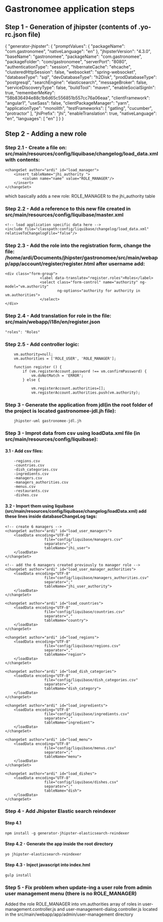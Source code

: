# Gastronomee application steps

## Step 1 - Generation of jhipster (contents of .yo-rc.json file)

{
  "generator-jhipster": {
    "promptValues": {
      "packageName": "com.gastronomee",
      "nativeLanguage": "en"
    },
    "jhipsterVersion": "4.3.0",
    "baseName": "gastronomee",
    "packageName": "com.gastronomee",
    "packageFolder": "com/gastronomee",
    "serverPort": "8080",
    "authenticationType": "session",
    "hibernateCache": "ehcache",
    "clusteredHttpSession": false,
    "websocket": "spring-websocket",
    "databaseType": "sql",
    "devDatabaseType": "h2Disk",
    "prodDatabaseType": "postgresql",
    "searchEngine": "elasticsearch",
    "messageBroker": false,
    "serviceDiscoveryType": false,
    "buildTool": "maven",
    "enableSocialSignIn": true,
    "rememberMeKey": "58b836494e88c1b6d65c556851b557cc76a06eaa",
    "clientFramework": "angular1",
    "useSass": false,
    "clientPackageManager": "yarn",
    "applicationType": "monolith",
    "testFrameworks": [
      "gatling",
      "cucumber",
      "protractor"
    ],
    "jhiPrefix": "jhi",
    "enableTranslation": true,
    "nativeLanguage": "en",
    "languages": [
      "en"
    ]
  }
}

## Step 2 - Adding a new role 

### Step 2.1 - Create a file on: src/main/resources/config/liquibase/changelog/load_data.xml with contents:

<?xml version="1.0" encoding="utf-8"?>
<databaseChangeLog
    xmlns="http://www.liquibase.org/xml/ns/dbchangelog"
    xmlns:xsi="http://www.w3.org/2001/XMLSchema-instance"
    xsi:schemaLocation="http://www.liquibase.org/xml/ns/dbchangelog http://www.liquibase.org/xml/ns/dbchangelog/dbchangelog-3.5.xsd">

	<changeSet author="ardi" id="load_manager">
	    <insert tableName="jhi_authority ">
	        <column name="name" value="ROLE_MANAGER"/>
	    </insert>
	</changeSet>

</databaseChangeLog>


which basically adds a new role: ROLE_MANAGER to the jhi_authority table

### Step 2.2 - Add a reference to this new file created in src/main/resources/config/liquibase/master.xml 

    <!-- load application specific data here -->
    <include file="classpath:config/liquibase/changelog/load_data.xml" relativeToChangelogFile="false"/>
    

### Step 2.3 - Add the role into the registration form, change the file: /home/ardi/Documents/jhipster/gastronomee/src/main/webapp/app/account/register/register.html after username add:

    <div class="form-group">
		            <label data-translate="register.roles">Roles</label>
		            <select class="form-control" name="authority" ng-model="vm.authority"
		                    ng-options="authority for authority in vm.authorities">		               
		            </select>
	</div>


### Step 2.4 - Add translation for role in the file: src/main/webapp/i18n/en/register.json
	"roles": "Roles"

### Step 2.5 - Add controller logic:

        vm.authority=null;
        vm.authorities = ['ROLE_USER', 'ROLE_MANAGER'];
        
        function register () {
            if (vm.registerAccount.password !== vm.confirmPassword) {
                vm.doNotMatch = 'ERROR';
            } else {
            	
            	vm.registerAccount.authorities=[];
            	vm.registerAccount.authorities.push(vm.authority); 

### Step 3 - Generate the application from jdl(in the root folder of the project is located gastronomee-jdl.jh file):
		jhipster-uml gastronomee-jdl.jh
		
### Step 3 - Improt data from csv using loadData.xml file (in src/main/resources/config/liquibase):
#### 3.1 - Add csv files:
		-regions.csv
		-countries.csv
		-dish_categories.csv
		-ingredients.csv
		-managers.csv
		-managers_authorities.csv
		-menus.csv
		-restaurants.csv
		-dishes.csv
		
#### 3.2 - Import them using liquibase (src/main/resources/config/liquibase/changelog/loadData.xml) add these lines inside databaseChangeLog tags:
	<!-- create 6 managers -->
	<changeSet author="ardi" id="load_user_managers">
		<loadData encoding="UTF-8"
	                  file="config/liquibase/managers.csv"
	                  separator=";"
	                  tableName="jhi_user">
	    </loadData>
    </changeSet>
    
    <!-- add the 6 managers created previously to manager role -->
    <changeSet author="ardi" id="load_user_manager_authorities">
		<loadData encoding="UTF-8"
	                  file="config/liquibase/managers_authorities.csv"
	                  separator=";"
	                  tableName="jhi_user_authority">
	    </loadData>
    </changeSet>
	
	<changeSet author="ardi" id="load_countries">
		<loadData encoding="UTF-8"
	                  file="config/liquibase/countries.csv"
	                  separator=","
	                  tableName="country">
	    </loadData>
    </changeSet>
    
    <changeSet author="ardi" id="load_regions">
		<loadData encoding="UTF-8"
	                  file="config/liquibase/regions.csv"
	                  separator=","
	                  tableName="region">
	    </loadData>
    </changeSet>
    
    <changeSet author="ardi" id="load_dish_categories">
		<loadData encoding="UTF-8"
	                  file="config/liquibase/dish_categories.csv"
	                  separator=","
	                  tableName="dish_category">
	    </loadData>
    </changeSet>
    
    <changeSet author="ardi" id="load_ingredients">
		<loadData encoding="UTF-8"
	                  file="config/liquibase/ingredients.csv"
	                  separator=","
	                  tableName="ingredient">
	    </loadData>
    </changeSet>
    
   <changeSet author="ardi" id="load_restaurants">
		<loadData encoding="UTF-8"
	                  file="config/liquibase/restaurants.csv"
	                  separator=";"
	                  tableName="restaurant">
	    </loadData>
    </changeSet>
    
    <changeSet author="ardi" id="load_menu">
		<loadData encoding="UTF-8"
	                  file="config/liquibase/menus.csv"
	                  separator=";"
	                  tableName="menu">
	    </loadData>
    </changeSet>
    
    <changeSet author="ardi" id="load_dishes">
		<loadData encoding="UTF-8"
	                  file="config/liquibase/dishes.csv"
	                  separator=";"
	                  tableName="dish">
	    </loadData>
    </changeSet>
		
### Step 4  - Add Jhipster Elastic search reindexer  
#### Step 4.1
	npm install -g generator-jhipster-elasticsearch-reindexer
#### Step 4.2 - Generate the app inside the root directory
	yo jhipster-elasticsearch-reindexer
####  Step 4.3 - Inject javascript into index.hml
	gulp install

### Step 5 - Fix problem when update-ing a user role from admin user management menu (there is no ROLE_MANAGER)
Added the role ROLE_MANAGER into vm.authorities array of roles in user-management.controller.js and user-management-dialog.controller.js located in the src/main/webapp/app/admin/user-management directory


